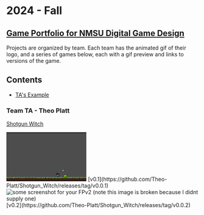 # 2024 - Fall

## [Game Portfolio for NMSU Digital Game Design](/../index.md)

Projects are organized by team. Each team has the animated gif of their logo, and a series of games below, each with a gif preview and links to versions of the game.

## Contents

- [TA's Example](#Team-TA---Theo-Platt)

### Team TA - Theo Platt

[Shotgun Witch](./TAs_example/FPv1/shotgun_witch_FP1.html) 

<img src="./TAs_example/images/FPv1.gif" alt="Player Character being melted by a green slime monster!" height="128"/>
[v0.1](https://github.com/Theo-Platt/Shotgun_Witch/releases/tag/v0.0.1) 

<img src="./TAs_example/images/FPv2.gif" alt="some screenshot for your FPv2 (note this image is broken because I didnt supply one)" width="128"/>
[v0.2](https://github.com/Theo-Platt/Shotgun_Witch/releases/tag/v0.0.2)
